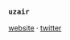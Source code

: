 ### `uzair`


<a href="https://ukg.one">website</a> ·
<a href="https://x.com/uzairkghori">twitter</a> 
